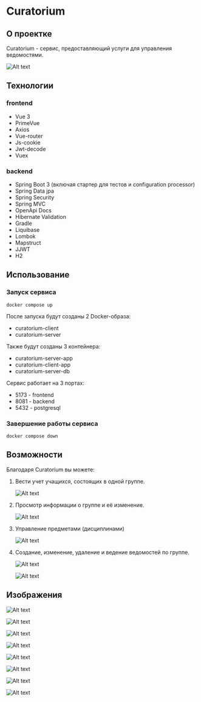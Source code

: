 # Curatorium

## О проектке

Curatorium - сервис, предоставляющий услуги для управления ведомостями. 

![Alt text](images/image.png)

## Технологии

### frontend

* Vue 3
* PrimeVue
* Axios
* Vue-router
* Js-cookie
* Jwt-decode
* Vuex 

### backend

* Spring Boot 3 (включая стартер для тестов и configuration processor)
* Spring Data jpa 
* Spring Security
* Spring MVC
* OpenApi Docs
* Hibernate Validation
* Gradle
* Liquibase
* Lombok
* Mapstruct
* JJWT
* H2  


## Использование

### Запуск сервиса

```
docker compose up
```

После запуска будут созданы 2 Docker-образа:

* curatorium-client
* curatorium-server

Также будут созданы 3 контейнера:

* curatorium-server-app
* curatorium-client-app
* curatorium-server-db

Сервис работает на 3 портах:

* 5173 - frontend
* 8081 - backend
* 5432 - postgresql

### Завершение работы сервиса

```
docker compose down
```

## Возможности

Благодаря Curatorium вы можете:

1. Вести учет учащихся, состоящих в одной группе.

   ![Alt text](images/image-1.png)

2. Просмотр информации о группе и её изменение.

    ![Alt text](images/image-2.png)

3. Управление предметами (дисциплинами)

    ![Alt text](images/image-3.png)

4. Создание, изменение, удаление и ведение ведомостей по группе.

    ![Alt text](images/image-4.png)

    ![Alt text](images/image-5.png)

## Изображения

![Alt text](images/image-6.png)

![Alt text](images/image-7.png)

![Alt text](images/image-8.png)

![Alt text](images/image-9.png)

![Alt text](images/image-10.png)

![Alt text](images/image-11.png)

![Alt text](images/image-12.png)

![Alt text](images/image-13.png)
